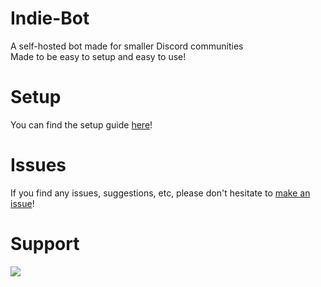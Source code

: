 # Indie-Bot
A self-hosted bot made for smaller Discord communities  
Made to be easy to setup and easy to use!

# Setup
You can find the setup guide [here](setup.md)!

# Issues
If you find any issues, suggestions, etc, please don't hesitate to [make an issue](https://github.com/Bro-11/Indie-Bot/issues/new)!

# Support
[<img src="https://i.imgur.com/JtmRAZD.png">](https://discord.gg/vxErj6xmpJ)
